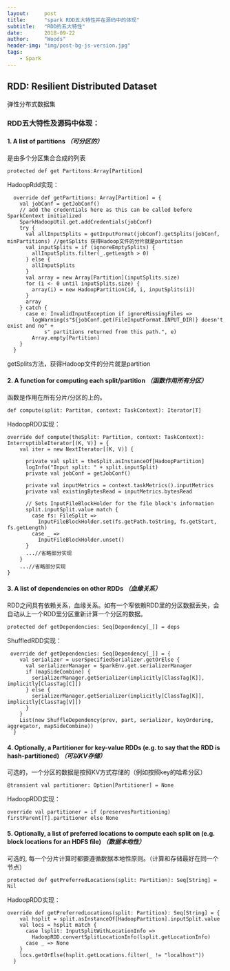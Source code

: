 ```yaml
---
layout:     post
title:      "spark RDD五大特性并在源码中的体现"
subtitle:   "RDD的五大特性"
date:       2018-09-22
author:     "Woods"
header-img: "img/post-bg-js-version.jpg"
tags:
    - Spark
---
```


## RDD: Resilient Distributed Dataset
弹性分布式数据集

### RDD五大特性及源码中体现：
#### 1. A list of partitions *（可分区的）*
是由多个分区集合合成的列表
```
protected def get Partitons:Array[Partition]
```
HadoopRdd实现：
```
  override def getPartitions: Array[Partition] = {
    val jobConf = getJobConf()
    // add the credentials here as this can be called before SparkContext initialized
    SparkHadoopUtil.get.addCredentials(jobConf)
    try {
      val allInputSplits = getInputFormat(jobConf).getSplits(jobConf, minPartitions) //getSplits 获得Hadoop文件的分片就是partition
      val inputSplits = if (ignoreEmptySplits) {
        allInputSplits.filter(_.getLength > 0)
      } else {
        allInputSplits 
      }
      val array = new Array[Partition](inputSplits.size)
      for (i <- 0 until inputSplits.size) {
        array(i) = new HadoopPartition(id, i, inputSplits(i))
      }
      array
    } catch {
      case e: InvalidInputException if ignoreMissingFiles =>
        logWarning(s"${jobConf.get(FileInputFormat.INPUT_DIR)} doesn't exist and no" +
            s" partitions returned from this path.", e)
        Array.empty[Partition]
    }
  }
```
getSplits方法，获得Hadoop文件的分片就是partition


#### 2. A function for computing each split/partition *（函数作用所有分区）*
函数是作用在所有分片/分区的上的。
```
def compute(split: Partiton, context: TaskContext): Iterator[T]
```
HadoopRDD实现：
```
override def compute(theSplit: Partition, context: TaskContext): InterruptibleIterator[(K, V)] = {
    val iter = new NextIterator[(K, V)] {

      private val split = theSplit.asInstanceOf[HadoopPartition]
      logInfo("Input split: " + split.inputSplit)
      private val jobConf = getJobConf()

      private val inputMetrics = context.taskMetrics().inputMetrics
      private val existingBytesRead = inputMetrics.bytesRead

      // Sets InputFileBlockHolder for the file block's information
      split.inputSplit.value match {
        case fs: FileSplit =>
          InputFileBlockHolder.set(fs.getPath.toString, fs.getStart, fs.getLength)
        case _ =>
          InputFileBlockHolder.unset()
      }
      ...//省略部分实现
    }
    ...//省略部分实现
}
```


#### 3. A list of dependencies on other RDDs *（血缘关系）*
RDD之间具有依赖关系，血缘关系。如有一个窄依赖RDD里的分区数据丢失，会自动从上一个RDD里分区重新计算一个分区的数据。
```
protected def getDependencies: Seq[Dependency[_]] = deps
```
ShuffledRDD实现：
```
 override def getDependencies: Seq[Dependency[_]] = {
    val serializer = userSpecifiedSerializer.getOrElse {
      val serializerManager = SparkEnv.get.serializerManager
      if (mapSideCombine) {
        serializerManager.getSerializer(implicitly[ClassTag[K]], implicitly[ClassTag[C]])
      } else {
        serializerManager.getSerializer(implicitly[ClassTag[K]], implicitly[ClassTag[V]])
      }
    }
    List(new ShuffleDependency(prev, part, serializer, keyOrdering, aggregator, mapSideCombine))
  }
```

#### 4. Optionally, a Partitioner for key-value RDDs (e.g. to say that the RDD is hash-partitioned) *（可以KV存储）*
可选的，一个分区的数据是按照KV方式存储的（例如按照key的哈希分区）
```
@transient val partitioner: Option[Partitioner] = None
```
HadoopRDD实现：
```
override val partitioner = if (preservesPartitioning) firstParent[T].partitioner else None
```

#### 5. Optionally, a list of preferred locations to compute each split on (e.g. block locations for an HDFS file) *（数据本地性）*
可选的, 每一个分片计算时都要遵循数据本地性原则。（计算和存储最好在同一个节点）
```
protected def getPreferredLocations(split: Partition): Seq[String] = Nil
```
HadoopRDD实现：
```
override def getPreferredLocations(split: Partition): Seq[String] = {
    val hsplit = split.asInstanceOf[HadoopPartition].inputSplit.value
    val locs = hsplit match {
      case lsplit: InputSplitWithLocationInfo =>
        HadoopRDD.convertSplitLocationInfo(lsplit.getLocationInfo)
      case _ => None
    }
    locs.getOrElse(hsplit.getLocations.filter(_ != "localhost"))
  }
```















